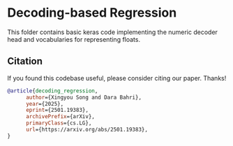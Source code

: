 # Decoding-based Regression
This folder contains basic keras code implementing the numeric decoder head and vocabularies for representing floats.

## Citation
If you found this codebase useful, please consider citing our paper. Thanks!

```bibtex
@article{decoding_regression,
      author={Xingyou Song and Dara Bahri},
      year={2025},
      eprint={2501.19383},
      archivePrefix={arXiv},
      primaryClass={cs.LG},
      url={https://arxiv.org/abs/2501.19383},
}
```
